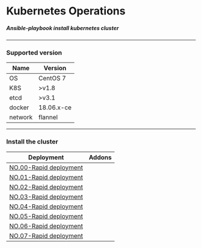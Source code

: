 # Kubernetes **Op**erations 

##### Ansible-playbook install kubernetes cluster

------

### Supported version

| Name    | Version    |
| ------- | ---------- |
| OS      | CentOS 7   |
| K8S     | >v1.8      |
| etcd    | >v3.1      |
| docker  | 18.06.x-ce |
| network | flannel    |

------

### Install the cluster

| Deployment                                                   | Addons |
| ------------------------------------------------------------ | ------ |
| <a href="docs/setup/00.K8S_multi-master_deployment.md">NO.00-Rapid deployment</a> |        |
| <a href="docs/setup/00.K8S_multi-master_deployment.md">NO.01-Rapid deployment</a> |        |
| <a href="docs/setup/00.K8S_multi-master_deployment.md">NO.02-Rapid deployment</a> |        |
| <a href="docs/setup/00.K8S_multi-master_deployment.md">NO.03-Rapid deployment</a> |        |
| <a href="docs/setup/00.K8S_multi-master_deployment.md">NO.04-Rapid deployment</a> |        |
| <a href="docs/setup/00.K8S_multi-master_deployment.md">NO.05-Rapid deployment</a> |        |
| <a href="docs/setup/00.K8S_multi-master_deployment.md">NO.06-Rapid deployment</a> |        |
| <a href="docs/setup/00.K8S_multi-master_deployment.md">NO.07-Rapid deployment</a> |        |

